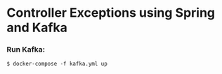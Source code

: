 # Controller Exceptions using Spring and Kafka

### Run Kafka:

```
$ docker-compose -f kafka.yml up
```
